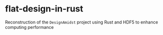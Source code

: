 # flat-design-in-rust
Reconstruction of the `DesignAmidst` project using Rust and HDF5 to enhance computing performance
